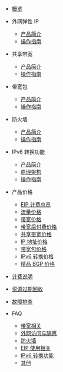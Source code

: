 

- [概览](/unet/README)

- 外网弹性 IP
  - [产品简介](/unet/eip/introduction)
  - [操作指南](/unet/eip/guide)
- 共享带宽
  - [产品简介](/unet/share_bandwidth/introduction)
  - [操作指南](/unet/share_bandwidth/guide)
- 带宽包
  - [产品简介](/unet/bandwidth_package/introduction)
  - [操作指南](/unet/bandwidth_package/guide)
- 防火墙
  - [产品简介](/unet/firewall/introduction)
  - [操作指南](/unet/firewall/guide)
- IPv6 转换功能
  - [产品简介](/unet/ipv6translation/introduction)
  - [原理架构](/unet/ipv6translation/structure)
  - [操作指南](/unet/ipv6translation/guide)
- 产品价格
  - [EIP 计费总览](/unet/eip_price/compare)
  - [流量价格](/unet/eip_price/traffic)
  - [带宽价格](/unet/eip_price/bandwidth)
  - [带宽后付费价格](/unet/eip_price/accuratebandwidth)
  - [共享带宽价格](/unet/eip_price/sharebandwidth)
  - [IP 地址价格](/unet/eip_price/ipaddress)
  - [带宽包价格](/unet/eip_price/bandwidthpackage)
  - [IPv6 转换价格](/unet/eip_price/ipv6translation)
  - [精品 BGP 价格](/unet/eip_price/bgppro)

- [计费说明](https://docs.ucloud.cn/charge/README)
- [资源过期回收](https://docs.ucloud.cn/charge/recycle)
- [故障排查](/unet/troubleshooting)
- FAQ
  - [带宽相关](/unet/faq/bandwidth)
  - [外网访问与隔离](/unet/faq/access)
  - [防火墙](/unet/faq/firewall)
  - [EIP 使用相关](/unet/faq/eip)
  - [IPv6 转换功能](/unet/faq/ipv6translation)
  - [其他](/unet/faq/other)
